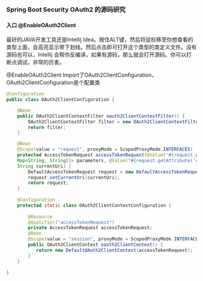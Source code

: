 ### Spring Boot Security OAuth2 的源码研究

#### 入口 @EnableOAuth2Client

最好的JAVA开发工具还是Intellij Idea。按住ALT键，然后将鼠标移至你想查看的类型上面，会高亮显示带下划线。然后点击即可打开这个类型的类定义文件。没有源码也可以，Intellij 会帮你反编译，如果有源码，那么就会打开源码。你可以打断点调试，非常的厉害。

@EnableOAuth2Client Import了OAuth2ClientConfiguration， OAuth2ClientConfiguration是个配置类

```java
@Configuration  
public class OAuth2ClientConfiguration {  

	@Bean  
	public OAuth2ClientContextFilter oauth2ClientContextFilter() {  
		OAuth2ClientContextFilter filter = new OAuth2ClientContextFilter();  
		return filter;  
	}  

	@Bean  
	@Scope(value = "request", proxyMode = ScopedProxyMode.INTERFACES)  
	protected AccessTokenRequest accessTokenRequest(@Value("#{request.parameterMap}")  
	Map<String, String[]> parameters, @Value("#{request.getAttribute('currentUri')}")  
	String currentUri) {  
		DefaultAccessTokenRequest request = new DefaultAccessTokenRequest(parameters);  
		request.setCurrentUri(currentUri);
		return request;  
	}  
	  
	@Configuration  
	protected static class OAuth2ClientContextConfiguration {  
	     
		@Resource  
		@Qualifier("accessTokenRequest")  
		private AccessTokenRequest accessTokenRequest;  
		@Bean  
		@Scope(value = "session", proxyMode = ScopedProxyMode.INTERFACES)  
		public OAuth2ClientContext oauth2ClientContext() {  
		   return new DefaultOAuth2ClientContext(accessTokenRequest);  
		}
	}  

}
```

<!--stackedit_data:
eyJoaXN0b3J5IjpbMTQ5NDk5NjMwN119
-->
